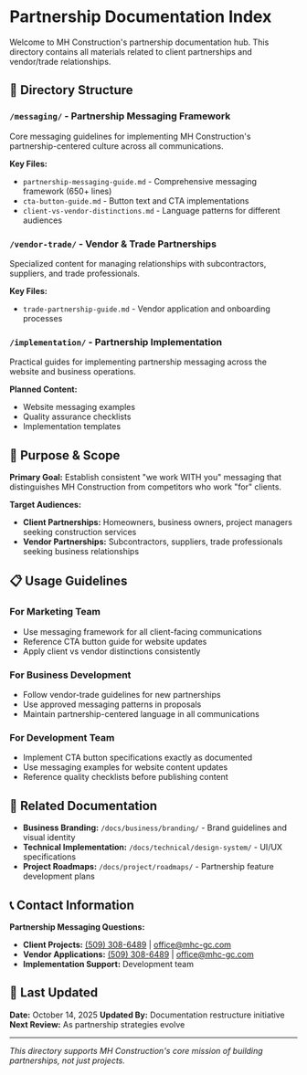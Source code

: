 # Partnership Documentation Index

Welcome to MH Construction's partnership documentation hub. This directory contains all materials
related to client partnerships and vendor/trade relationships.

## 📂 Directory Structure

### `/messaging/` - Partnership Messaging Framework

Core messaging guidelines for implementing MH Construction's partnership-centered culture across all
communications.

**Key Files:**

- `partnership-messaging-guide.md` - Comprehensive messaging framework (650+ lines)
- `cta-button-guide.md` - Button text and CTA implementations
- `client-vs-vendor-distinctions.md` - Language patterns for different audiences

### `/vendor-trade/` - Vendor & Trade Partnerships

Specialized content for managing relationships with subcontractors, suppliers, and trade professionals.

**Key Files:**

- `trade-partnership-guide.md` - Vendor application and onboarding processes

### `/implementation/` - Partnership Implementation

Practical guides for implementing partnership messaging across the website and business operations.

**Planned Content:**

- Website messaging examples
- Quality assurance checklists
- Implementation templates

## 🎯 Purpose & Scope

**Primary Goal:** Establish consistent "we work WITH you" messaging that distinguishes MH
Construction from competitors who work "for" clients.

**Target Audiences:**

- **Client Partnerships:** Homeowners, business owners, project managers seeking construction services
- **Vendor Partnerships:** Subcontractors, suppliers, trade professionals seeking business relationships

## 📋 Usage Guidelines

### For Marketing Team

- Use messaging framework for all client-facing communications
- Reference CTA button guide for website updates
- Apply client vs vendor distinctions consistently

### For Business Development

- Follow vendor-trade guidelines for new partnerships
- Use approved messaging patterns in proposals
- Maintain partnership-centered language in all communications

### For Development Team

- Implement CTA button specifications exactly as documented
- Use messaging examples for website content updates
- Reference quality checklists before publishing content

## 🔗 Related Documentation

- **Business Branding:** `/docs/business/branding/` - Brand guidelines and visual identity
- **Technical Implementation:** `/docs/technical/design-system/` - UI/UX specifications
- **Project Roadmaps:** `/docs/project/roadmaps/` - Partnership feature development plans

## 📞 Contact Information

**Partnership Messaging Questions:**

- **Client Projects:** [(509) 308-6489](tel:+15093086489)  | [office@mhc-gc.com](mailto:office@mhc-gc.com)
- **Vendor Applications:** [(509) 308-6489](tel:+15093086489)  | [office@mhc-gc.com](mailto:office@mhc-gc.com)
- **Implementation Support:** Development team

## 🔄 Last Updated

**Date:** October 14, 2025
**Updated By:** Documentation restructure initiative
**Next Review:** As partnership strategies evolve

---

*This directory supports MH Construction's core mission of building partnerships, not just projects.*
